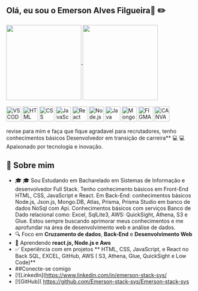 ## Olá, eu sou o Emerson Alves Filgueira👋 :pencil2:


<a href="https://github.com/anuraghazra/github-readme-stats">
  <img height=200 align="center" src="https://github-readme-stats.vercel.app/api?username=emerson-stack-sys&show_icons=true&theme=dark" />
</a>
<a href="https://github.com/anuraghazra/convoychat">
  <img height=200 align="center" src="https://github-readme-stats.vercel.app/api/top-langs?username=emerson-stack-sys&layout=compact&langs_count=8&card_width=320&theme=dark" />
</a>

<div styles"display: inline_block"><br>
  <img src="https://raw.githubusercontent.com/marwin1991/profile-technology-icons/refs/heads/main/icons/visual_studio_code.png" alt="VSCODE" width="40"/>
<img src="https://raw.githubusercontent.com/marwin1991/profile-technology-icons/main/icons/html.png" alt="HTML" width="40"/>
<img src="https://raw.githubusercontent.com/marwin1991/profile-technology-icons/refs/heads/main/icons/css.png" alt="CSS" width="40"/>
 <img src="https://raw.githubusercontent.com/marwin1991/profile-technology-icons/refs/heads/main/icons/javascript.png" alt="JavaScript" width="40"/>
  <img src="https://raw.githubusercontent.com/marwin1991/profile-technology-icons/refs/heads/main/icons/react.png" alt="React" width="40"/>
  <img src="https://raw.githubusercontent.com/marwin1991/profile-technology-icons/refs/heads/main/icons/node_js.png" alt="Node.js" width="40"/>
  <img src="https://raw.githubusercontent.com/marwin1991/profile-technology-icons/refs/heads/main/icons/java.png" alt="Java" width="40"/>
  <img src="https://raw.githubusercontent.com/marwin1991/profile-technology-icons/refs/heads/main/icons/mongodb.png" alt="Mongo.db" width="40"/>
<img src="https://raw.githubusercontent.com/marwin1991/profile-technology-icons/refs/heads/main/icons/figma.png" alt="FIGMA" width="40"/>
<img src="https://raw.githubusercontent.com/marwin1991/profile-technology-icons/refs/heads/main/icons/canva.png" alt="CANVA" width="40"/>



</div>








revise para mim e faça que fique agradavel para recrutadores, tenho conhecimentos básicos  Desenvolvedor em transição  de carreira** 💻 :computer: Apaixonado por tecnologia e inovação.

## 🚀 Sobre mim
- 🎓 :mortar_board: Sou Estudando em Bacharelado em Sistemas de Informação e desenvolvedor Full Stack. Tenho conhecimento básicos em Front-End HTML, CSS, JavaScript e React. Em Back-End: conhecimentos básicos Node.js, Json.js, Mongo.DB, Atlas, Prisma, Prisma Studio em banco de dados NoSql com Api. Conhecimentos básicos com serviços Banco de Dado relacional como: Excel, SqlLite3, AWS: QuickSight, Athena, S3 e Glue. Estou sempre buscando aprimorar meus conhecimentos e me aprofundar na área de desenvolvimento web e análise de dados.
- 🔍 Foco em **Cruzamento de dados**, **Back-End** e **Desenvolvimento Web**
- 🚀 Aprendendo **react.js, Node.js e Aws**
- ✅ Experiência com em projetos ** HTML, CSS, JavaScript, e React no Back SQL, EXCEL, GitHub, AWS ( S3, Athena, Glue, QuickSight e Low Code)**
- ##Conecte-se comigo
- [![LinkedIn](https://www.linkedin.com/in/emerson-stack-sys/
- [![GitHub]( https://github.com/Emerson-stack-sys/Emerson-stack-sys
<br>
<br>
<br>



